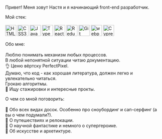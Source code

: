 Привет! Меня зовут Настя и я начинающий front-end разработчик.

Мой стек: <br />
<br />
<a href="https://www.w3.org/TR/html5/" title="HTML5"><img src="https://github.com/get-icon/geticon/raw/master/icons/html-5.svg" alt="HTML5" width="35px" height="35px"></a>
<a href="https://www.w3.org/TR/CSS/" title="CSS3"><img src="https://github.com/get-icon/geticon/raw/master/icons/css-3.svg" alt="CSS3" width="35px" height="35px"></a>
<a href="https://developer.mozilla.org/en-US/docs/Web/JavaScript" title="JavaScript"><img src="https://github.com/get-icon/geticon/raw/master/icons/javascript.svg" alt="JavaScript" width="35px" height="35px"></a>
<a href="https://www.typescriptlang.org/" title="Typescript"><img src="https://github.com/get-icon/geticon/raw/master/icons/typescript-icon.svg" alt="Typescript" width="35px" height="35px"></a>
<a href="https://reactjs.org/" title="React"><img src="https://github.com/get-icon/geticon/raw/master/icons/react.svg" alt="React" width="35px" height="35px"></a>
<a href="https://redux.js.org/" title="Redux"><img src="https://github.com/get-icon/geticon/raw/master/icons/redux.svg" alt="Redux" width="35px" height="35px"></a>
<a href="https://git-scm.com/" title="Git"><img src="https://github.com/get-icon/geticon/raw/master/icons/git-icon.svg" alt="Git" width="35px" height="35px"></a>
<a href="https://webpack.js.org/" title="webpack"><img src="https://github.com/get-icon/geticon/raw/master/icons/webpack.svg" alt="webpack" width="35px" height="35px"></a>
<a href="https://www.cypress.io/" title="Cypress"><img src="https://github.com/get-icon/geticon/raw/master/icons/cypress.svg" alt="Cypress" width="35px" height="35px"></a>

Обо мне: <br />
<br />
Люблю понимать механизм любых процессов. <br />
В любой непонятной ситуации читаю документацию. <br />
:ok_hand: Ценю вёртску PerfectPixel. <br />
Думаю, что код - как хорошая литература, должен легко и увлекательно читаться. <br />
Грокаю алгоритмы. <br />
:eyes: Ищу стажировки и интересные прокты. <br />

О чем со мной поговорить: <br />
<br />
:speech_balloon: Обо всех видах досок. Особенно про сноубординг и сап-серфинг (а вы о чем подумали?). <br />
:speech_balloon: О путешествиях и релокации. <br />
:speech_balloon: О научной фантастике и немного о супергероике. <br />
:speech_balloon: Об искусстве и архетиктуре. <br />
